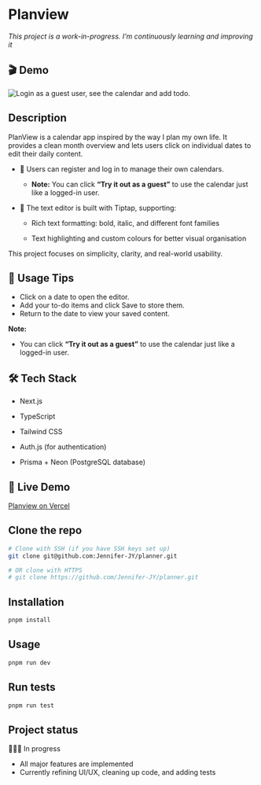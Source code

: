 # Planview

_This project is a work-in-progress. I’m continuously learning and improving it_

## 🎬 Demo

![Login as a guest user, see the calendar and add todo.](docs/demo-calendar.gif)

## Description

PlanView is a calendar app inspired by the way I plan my own life. It provides a clean month overview and lets users click on individual dates to edit their daily content.

- 🔐 Users can register and log in to manage their own calendars.

  - **Note:**
    You can click **“Try it out as a guest”** to use the calendar just like a logged-in user.

- 📝 The text editor is built with Tiptap, supporting:

  - Rich text formatting: bold, italic, and different font families

  - Text highlighting and custom colours for better visual organisation

This project focuses on simplicity, clarity, and real-world usability.

## 📝 Usage Tips

- Click on a date to open the editor.
- Add your to-do items and click Save to store them.
- Return to the date to view your saved content.

**Note:**

- You can click **“Try it out as a guest”** to use the calendar just like a logged-in user.

## 🛠️ Tech Stack

- Next.js

- TypeScript

- Tailwind CSS

- Auth.js (for authentication)

- Prisma + Neon (PostgreSQL database)

## 🚀 Live Demo

[Planview on Vercel](https://planner-drab-two.vercel.app/)

## Clone the repo

```bash
# Clone with SSH (if you have SSH keys set up)
git clone git@github.com:Jennifer-JY/planner.git

# OR clone with HTTPS
# git clone https://github.com/Jennifer-JY/planner.git
```

## Installation

```bash
pnpm install
```

## Usage

```bash
pnpm run dev
```

## Run tests

```bash
pnpm run test
```

## Project status

👩🏻‍💻 In progress

- All major features are implemented
- Currently refining UI/UX, cleaning up code, and adding tests
